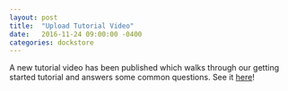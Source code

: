 ```yaml
---
layout: post
title:  "Upload Tutorial Video"
date:   2016-11-24 09:00:00 -0400
categories: dockstore
---
```

A new tutorial video has been published which walks through our getting started tutorial and answers some common questions.
See it [here](https://youtu.be/sInP-ByF9xU)!
